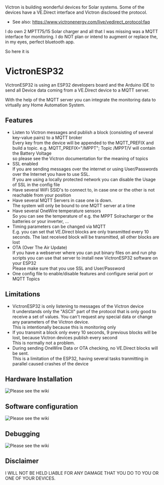 
Victron is building wonderful devices for Solar systems.
Some of the devices have a VE.Direct interface and Victron disclosed the protocol.

- See also: https://www.victronenergy.com/live/vedirect_protocol:faq

I do own 2 MPTT75/15 Solar charger and all that I was missing was a MQTT interface for monitoring.
I do NOT plan or intend to augment or replace the, in my eyes, perfect bluetooth app.

So here it is

# VictronESP32

VictronESP32 is using an ESP32 developers board and the Arduino IDE to send all Device data coming from a VE.Direct device to a MQTT server.

With the help of the MQTT server you can integrate the monitoring data to virtually any Home Automation System.

## Features
- Listen to Victron messages and publish a block (consisting of several key-value pairs) to a MQTT broker<br>Every key from the device will be appended to the MQTT_PREFIX and build a topic. e.g. MQTT_PREFIX="/MPPT"; Topic /MPPT/V will contain the Battery Voltage<br> so please see the Victron documentation for the meaning of topics
- SSL enabled<br>If you are sending messages over the internet or using User/Passwords over the Internet you have to use SSL.<br>If you are using a locally protected network you can disable the Usage of SSL in the config file
- Have several WiFi SSID's to connect to, in case one or the other is not reachable from your position
- Have several MQTT Servers in case one is down.<br> The system will only be bound to one MQTT server at a time
- Have several OneWire temperature sensors<br>So you can see the temperature of e.g. the MPPT Solracharger or the batteries or your inverter, ...
- Timing parameters can be changed via MQTT<br>E.g. you can set that VE.Direct blocks are only transmitted every 10 seconds. The last received block will be transmitted, all other blocks are lost
- OTA (Over The Air Update)<br>If you have a webserver where you can put binary files on and run php scripts you can use that server to install new VictronESP32 software on your ESP32<br>Please make sure that you use SSL and User/Password
- One config file to enable/disable features and configure serial port or MQTT Topics


## Limitations
- VictronESP32 is only listening to messages of the Victron device<br>It understands only the "ASCII" part of the protocol that is only good to receive a set of values. You can't request any special data or change any parameters of the Victron device.<br>This is intentionally because this is monitoring only
- If you transmit a block only every 10 seconds, 9 previous blocks will be lost, because Victron devices publish every second<br>This is normally not a problem.
- During sending OneWire Data or OTA checking, no VE.Direct blocks will be sent.<br>This is a limitation of the ESP32, having several tasks tranmitting in parallel caused crashes of the device

## Hardware Installation
![Please see the wiki](https://github.com/RalfJL/VE.Direct2MQTT/wiki/Hardware)

## Software configuration
![Please see the wiki](https://github.com/RalfJL/VE.Direct2MQTT/wiki/Software)

## Debugging
![Please see the wiki](https://github.com/RalfJL/VE.Direct2MQTT/wiki/Debugging)

## Disclaimer
I WILL NOT BE HELD LIABLE FOR ANY DAMAGE THAT YOU DO TO YOU OR ONE OF YOUR DEVICES.
